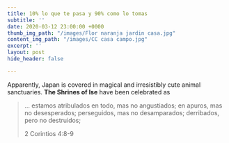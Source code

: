```yaml
---
title: 10% lo que te pasa y 90% como lo tomas
subtitle: ''
date: 2020-03-12 23:00:00 +0000
thumb_img_path: "/images/Flor naranja jardin casa.jpg"
content_img_path: "/images/CC casa campo.jpg"
excerpt: ''
layout: post
hide_header: false

---
```

Apparently, Japan is covered in magical and irresistibly cute animal sanctuaries. **The Shrines of Ise** have been celebrated as

> ... estamos atribulados en todo, mas no angustiados; en apuros, mas no desesperados; perseguidos, mas no desamparados; derribados, pero no destruidos; 
>
> 2 Corintios 4:8-9